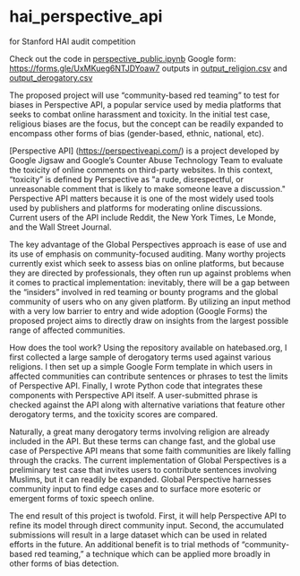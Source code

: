 # hai_perspective_api
for Stanford HAI audit competition

Check out the code in [perspective_public.ipynb](https://github.com/royapakzad/hai_perspective_api/blob/main/perspective_public.ipynb)
Google form: https://forms.gle/UxMKueg6NTJDYoaw7
outputs in [output_religion.csv](https://github.com/royapakzad/hai_perspective_api/blob/main/output_religion.csv) and [output_derogatory.csv](https://github.com/royapakzad/hai_perspective_api/blob/main/output_derogatory.csv)

The proposed project will use “community-based red teaming” to test for biases in Perspective API, a popular service used by media platforms that seeks to combat online harassment and toxicity. In the initial test case, religious biases are the focus, but the concept can be readily expanded to encompass other forms of bias (gender-based, ethnic, national, etc). 

[Perspective API] (https://perspectiveapi.com/) is a project developed by Google Jigsaw and Google’s Counter Abuse Technology Team to evaluate the toxicity of online comments on third-party websites. In this context, “toxicity” is defined by Perspective as "a rude, disrespectful, or unreasonable comment that is likely to make someone leave a discussion." Perspective API matters because it is one of the most widely used tools used by publishers and platforms for moderating online discussions. Current users of the API include Reddit, the New York Times, Le Monde, and the Wall Street Journal.

The key advantage of the Global Perspectives approach is ease of use and its use of emphasis on community-focused auditing. Many worthy projects currently exist which seek to assess bias on online platforms, but because they are directed by professionals, they often run up against problems when it comes to practical implementation: inevitably, there will be a gap between the “insiders” involved in red teaming or bounty programs and the global community of users who on any given platform. By utilizing an input method with a very low barrier to entry and wide adoption (Google Forms) the proposed project aims to directly draw on insights from the largest possible range of affected communities. 

How does the tool work? Using the repository available on hatebased.org, I first collected a large sample of derogatory terms used against various religions. I then set up a simple Google Form template in which users in affected communities can contribute sentences or phrases to test the limits of Perspective API. Finally, I wrote Python code that integrates these components with Perspective API itself. A user-submitted phrase is checked against the API along with alternative variations that feature other derogatory terms, and the toxicity scores are compared. 

Naturally, a great many derogatory terms involving religion are already included in the API. But these terms can change fast, and the global use case of Perspective API means that some faith communities are likely falling through the cracks. The current implementation of Global Perspectives is a preliminary test case that invites users to contribute sentences involving Muslims, but it can readily be expanded. Global Perspective harnesses community input to find edge cases and to surface more esoteric or emergent forms of toxic speech online. 



The end result of this project is twofold. First, it will help Perspective API to refine its model through direct community input. Second, the accumulated submissions will result in a large dataset which can be used in related efforts in the future. An additional benefit is to trial methods of “community-based red teaming,” a technique which can be applied more broadly in other forms of bias detection. 

